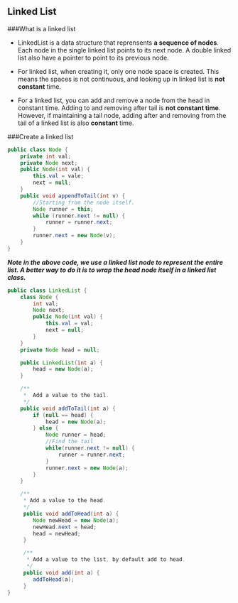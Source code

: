 ## <a name='toc'>Linked List</a>

###What is a linked list

* LinkedList is a data structure that reprensents **a sequence of nodes**. Each node in the single linked list points to its next node. A double linked list also have a pointer to point to its previous node.

* For linked list, when creating it, only one node space is created. This means the spaces is not continuous, and looking up in linked list is **not constant** time.

* For a linked list, you can add and remove a node from the head in constant time. Adding to and removing after tail is **not constant time**. However, if maintaining a tail node, adding after and removing from the tail of a linked list is also **constant** time.


###Create a linked list

```java
public class Node {
    private int val;
    private Node next;
    public Node(int val) {
        this.val = vale;
        next = null;
    }
    public void appendToTail(int v) {
        //Starting from the node itself.
        Node runner = this;
        while (runner.next != null) {
            runner = runner.next;
        }
        runner.next = new Node(v);
    }
}
```
**_Note in the above code, we use a linked list node to represent the entire list. A better way to do it is to wrap the head node itself in a linked list class._**

```java
public class LinkedList {
    class Node {
        int val;
        Node next;
        public Node(int val) {
            this.val = val;
            next = null;
        }
    }
    private Node head = null;

    public LinkedList(int a) {
        head = new Node(a);
    }

    /**
     *  Add a value to the tail.
     */
    public void addToTail(int a) {
        if (null == head) {
            head = new Node(a);
        } else {
            Node runner = head;
            //Find the tail
            while(runner.next != null) {
                runner = runner.next;
            }
            runner.next = new Node(a);
        }
    }

    /**
     * Add a value to the head.
     */
     public void addToHead(int a) {
        Node newHead = new Node(a);
        newHead.next = head;
        head = newHead;
     }

     /**
      * Add a value to the list, by default add to head.
      */
     public void add(int a) {
        addToHead(a);
     }
}
```